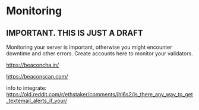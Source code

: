 # Monitoring

## IMPORTANT. THIS IS JUST A DRAFT

Monitoring your server is important, otherwise you might encounter downtime and other errors. Create accounts here to monitor your validators.

https://beaconcha.in/

https://beaconscan.com/

info to integrate:
https://old.reddit.com/r/ethstaker/comments/ihl6s2/is_there_any_way_to_get_textemail_alerts_if_your/
